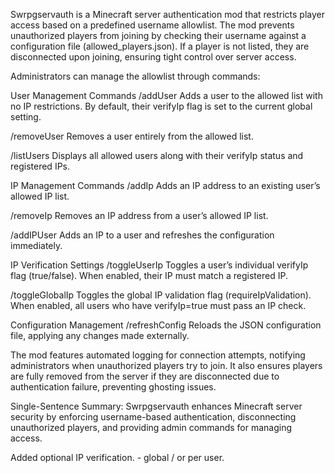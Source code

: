 Swrpgservauth is a Minecraft server authentication mod that restricts player access based on a predefined username allowlist. The mod prevents unauthorized players from joining by checking their username against a configuration file (allowed_players.json). If a player is not listed, they are disconnected upon joining, ensuring tight control over server access.

Administrators can manage the allowlist through commands:

User Management Commands
/addUser <username> Adds a user to the allowed list with no IP restrictions. By default, their verifyIp flag is set to the current global setting.

/removeUser <username> Removes a user entirely from the allowed list.

/listUsers Displays all allowed users along with their verifyIp status and registered IPs.

IP Management Commands
/addIp <username> <ip> Adds an IP address to an existing user’s allowed IP list.

/removeIp <username> <ip> Removes an IP address from a user’s allowed IP list.

/addIPUser <username> <ip> Adds an IP to a user and refreshes the configuration immediately.

IP Verification Settings
/toggleUserIp <username> Toggles a user’s individual verifyIp flag (true/false). When enabled, their IP must match a registered IP.

/toggleGlobalIp Toggles the global IP validation flag (requireIpValidation). When enabled, all users who have verifyIp=true must pass an IP check.

Configuration Management
/refreshConfig Reloads the JSON configuration file, applying any changes made externally.

The mod features automated logging for connection attempts, notifying administrators when unauthorized players try to join. It also ensures players are fully removed from the server if they are disconnected due to authentication failure, preventing ghosting issues.

Single-Sentence Summary:
Swrpgservauth enhances Minecraft server security by enforcing username-based authentication, disconnecting unauthorized players, and providing admin commands for managing access.

Added optional IP verification. - global / or per user.
